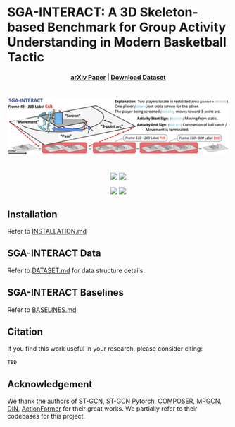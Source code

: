 # SGA-INTERACT: A 3D Skeleton-based Benchmark for Group Activity Understanding in Modern Basketball Tactic

#### <p align="center">[arXiv Paper](TBD) | [Download Dataset](https://drive.google.com/file/d/1OcWDqdCHD5fxTXz_3Tdtq6wY9yFw-J0i/view?usp=sharing)</p>

# 
![framework](assets/teaser.png)

#
<p align="center">
  <img src="https://github.com/user-attachments/assets/35ab1fa0-d077-451e-b312-abd5bfca8aaa" width="48%" />
  <img src="https://github.com/user-attachments/assets/995be84b-1b36-4baa-937b-e2fa1436c5b2" width="48%" />
</p>
<p align="center">
  <img src="https://github.com/user-attachments/assets/6e883df2-3240-4ceb-bfdf-259401f1d20d" width="48%" />
  <img src="https://github.com/user-attachments/assets/a464a643-9cce-4bbc-bcc6-d4ba1ee05ac6" width="48%" />
</p>

## Installation
Refer to [INSTALLATION.md](doc/INSTALLATION.md)

## SGA-INTERACT Data

Refer to [DATASET.md](doc/DATASET.md) for data structure details.

## SGA-INTERACT Baselines
Refer to [BASELINES.md](doc/BASELINES.md) 

## Citation
If you find this work useful in your research, please consider citing:
```
TBD
```

## Acknowledgement
We thank the authors of [ST-GCN](https://github.com/open-mmlab/mmskeleton), [ST-GCN Pytorch](https://github.com/liyaguang/st-gcn/tree/master), [COMPOSER](https://github.com/hongluzhou/composer), [MPGCN](https://github.com/mgiant/MP-GCN/blob/main/README.md), [DIN](https://github.com/JacobYuan7/DIN-Group-Activity-Recognition-Benchmark), [ActionFormer](https://github.com/happyharrycn/actionformer_release) for their great works. We partially refer to their codebases for this project.
